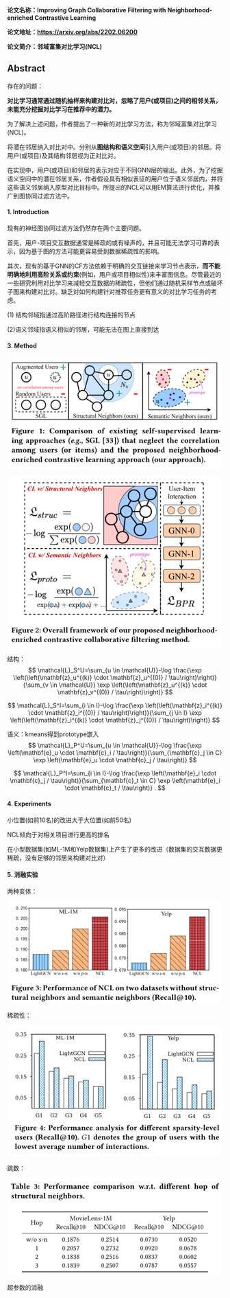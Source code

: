**论文名称：Improving Graph Collaborative Filtering with Neighborhood-enriched Contrastive Learning**

**论文地址：https://arxiv.org/abs/2202.06200**

**论文简介：邻域富集对比学习(NCL)**

## Abstract

存在的问题：

**对比学习通常通过随机抽样来构建对比对，忽略了用户(或项目)之间的相邻关系，未能充分挖掘对比学习在推荐中的潜力。**

为了解决上述问题，作者提出了一种新的对比学习方法，称为邻域富集对比学习(NCL)。

将潜在邻居纳入对比对中。分别从**图结构和语义空间**引入用户(或项目)的邻居。将用户(或项目)及其结构邻居视为正对比对。

在实现中，用户(或项目)和邻居的表示对应于不同GNN层的输出。此外，为了挖掘语义空间中的潜在邻居关系，作者假设具有相似表征的用户位于语义邻居内，并将这些语义邻居纳入原型对比目标中。所提出的NCL可以用EM算法进行优化，并推广到图协同过滤方法中。

#### 1. Introduction

现有的神经图协同过滤方法仍然存在两个主要问题。

首先，用户-项目交互数据通常是稀疏的或有噪声的，并且可能无法学习可靠的表示，因为基于图的方法可能更容易受到数据稀疏性的影响。

其次，现有的基于GNN的CF方法依赖于明确的交互链接来学习节点表示，**而不能明确地利用高阶关系或约束**(例如，用户或项目相似性)来丰富图信息。尽管最近的一些研究利用对比学习来减轻交互数据的稀疏性，但他们通过随机采样节点或破坏子图来构建对比对。缺乏对如何构建针对推荐任务更有意义的对比学习任务的考虑。

(1) 结构邻域指通过高阶路径进行结构连接的节点

(2)语义邻域指语义相似的邻居，可能无法在图上直接到达

#### 3. Method

![image-20230426225058183](./typoraimg/image-20230426225058183.png)

![image-20230426225121444](./typoraimg/image-20230426225121444.png)

结构：
$$
\mathcal{L}_S^U=\sum_{u \in \mathcal{U}}-\log \frac{\exp \left(\left(\mathbf{z}_u^{(k)} \cdot \mathbf{z}_u^{(0)} / \tau\right)\right)}{\sum_{v \in \mathcal{U}} \exp \left(\left(\mathbf{z}_u^{(k)} \cdot \mathbf{z}_v^{(0)} / \tau\right)\right)}
$$

$$
\mathcal{L}_S^I=\sum_{i \in I}-\log \frac{\exp \left(\left(\mathbf{z}_i^{(k)} \cdot \mathbf{z}_i^{(0)} / \tau\right)\right)}{\sum_{j \in I} \exp \left(\left(\mathbf{z}_i^{(k)} \cdot \mathbf{z}_j^{(0)} / \tau\right)\right)}
$$

语义：kmeans得到prototype嵌入
$$
\mathcal{L}_P^U=\sum_{u \in \mathcal{U}}-\log \frac{\exp \left(\mathbf{e}_u \cdot \mathbf{c}_i / \tau\right)}{\sum_{\mathbf{c}_j \in C} \exp \left(\mathbf{e}_u \cdot \mathbf{c}_j / \tau\right)}
$$

$$
\mathcal{L}_P^I=\sum_{i \in I}-\log \frac{\exp \left(\mathbf{e}_i \cdot \mathbf{c}_j / \tau\right)}{\sum_{\mathbf{c}_t \in C} \exp \left(\mathbf{e}_i \cdot \mathbf{c}_t / \tau\right)} .
$$

#### 4. Experiments

小位置(如前10名)的改进大于大位置(如前50名)

NCL倾向于对相关项目进行更高的排名

在小型数据集(如ML-1M和Yelp数据集)上产生了更多的改进（数据集的交互数据更稀疏，没有足够的邻居来构建对比对）

#### 5. 消融实验

两种变体：

![image-20230426231725765](./typoraimg/image-20230426231725765.png)

稀疏性：

![image-20230426231821079](./typoraimg/image-20230426231821079.png)

跳数：

![image-20230426232012325](./typoraimg/image-20230426232012325.png)

超参数的消融